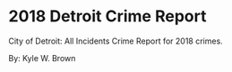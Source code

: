 # 2018 Detroit Crime Report
City of Detroit: All Incidents Crime Report for 2018 crimes.

By: Kyle W. Brown
